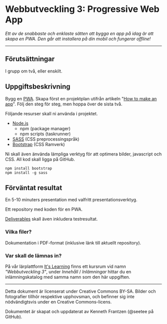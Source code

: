 # Webbutveckling 3: Progressive Web App

_Ett av de snabbaste och enklaste sätten att bygga en app på idag är att skapa en PWA. Den går att installera på din mobil och fungerar offline!_

---

## Förutsättningar

I grupp om två, eller enskilt.

## Uppgiftsbeskrivning

Bygg en [PWA](https://whitespace.se/blogg/vad-ar-pwa-eller-progressive-web-apps/). Skapa först en projektplan utifrån artikeln "[How to make an app](https://aimconsulting.com/insights/blog/how-to-build-an-app-mobile-development/)". Följ den steg för steg, men hoppa över de sista två.

Följande resurser skall ni använda i projektet.

* [Node.js](https://nodejs.org/en/)
  * npm (package manager)
  * npm scripts (taskrunner)
* [SASS](https://sass-lang.com/) (CSS preprocessingspråk)
* [Bootstrap](https://getbootstrap.com/) (CSS Ramverk)

Ni skall även änvända lämpliga verktyg för att optimera bilder, javascript och CSS. All kod skall ligga på GitHub.

    npm install bootstrap
    npm install -g sass

## Förväntat resultat

En 5-10 minuters presentation med valfritt presentationsverktyg. 

Ett repository med koden för en PWA. 

[Deliverables](https://en.wikipedia.org/wiki/Deliverable) skall även inkludera testresultat. 

### Vilka filer?

Dokumentation i PDF-format (inklusive länk till aktuellt repository). 

### Var skall de lämnas in?

På vår lärplattform [It's Learning](https://stenungsund.itslearning.com/) finns ett kursrum vid namn _"Webbutveckling 3"_, under _Innehåll_ / _Inlämningar_ hittar du en inlämningskatalog med samma namn som den här uppgiften.

---

Detta dokument är licenserat under Creative Commons BY-SA. Bilder och fotografier tillhör respektive upphovsman, och befinner sig inte nödvändigtsvis under en Creative Commons-licens.

Dokumentet är skapat och uppdaterat av Kenneth Frantzen (@seetee på GitHub).
